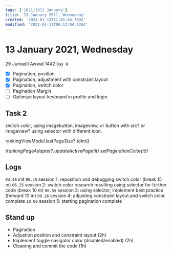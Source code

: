 ```yaml
---
tags: ['2021/[01] January']
title: '13 January 2021, Wednesday'
created: '2021-01-12T21:45:46.749Z'
modified: '2021-01-13T06:12:04.926Z'
---
```


# 13 January 2021, Wednesday
29 Jumadil Awwal 1442 `Day 8`

- [x] Pagination, position
- [x] Pagination, adjustment with constraint layout
- [x] Pagination, switch color
- [ ] Pagination Margin 
- [ ] Optimize layout keyboard in profile and login

## Task 2
switch color,
using imagebutton, imageview, or button with src?
or imageview?
using selector with different icon.

rankingViewModel.lastPageSize?.toInt()

/*rankingPageAdapter?.updateActivePage(it)
                        setPaginationColor(it)*/

## Logs
`04.46` init
`05.45` session 1: reposition and debugging switch color (break 15 m)
`06.25` session 2: switch color research resulting using selector for further code (break 10 m)
`06.55` session 3: using selector, implement best practice (forward 10 m)
`08.26` session 4: adjusting constraint layout and switch color complete
`10.00` session 5: starting pagination complete

## Stand up
- Pagination
- Adjustion position and constraint layout (2h)
- Implement toggle navigator color (disabled/enabled) (2h)
- Cleaning and commit the code (1h)


